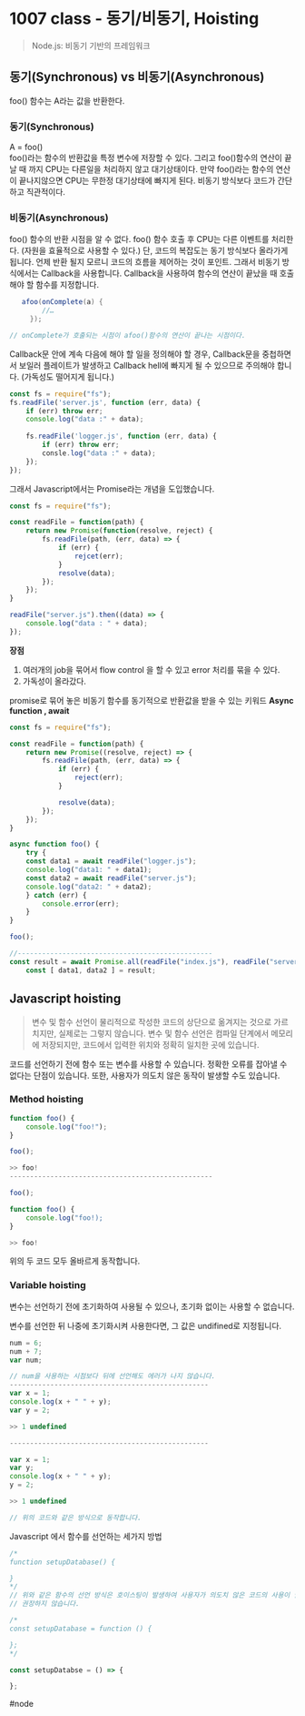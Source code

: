 # 1007 class - 동기/비동기,  Hoisting
> Node.js: 비동기 기반의 프레임워크  

## 동기(Synchronous) vs 비동기(Asynchronous)
foo() 함수는 A라는 값을 반환한다.
### 동기(Synchronous)
 A = foo()   
foo()라는 함수의 반환값을 특정 변수에 저장할 수 있다.
그리고 foo()함수의 연산이 끝날 때 까지 CPU는 다른일을 처리하지 않고 대기상태이다.
만약 foo()라는 함수의 연산이 끝나지않으면 CPU는 무한정 대기상태에 빠지게 된다.
비동기 방식보다 코드가 간단하고 직관적이다.

### 비동기(Asynchronous)
foo() 함수의 반환 시점을 알 수 없다.
foo() 함수 호출 후 CPU는 다른 이벤트를 처리한다.  (자원을 효율적으로 사용할 수 있다.)
단, 코드의 복잡도는 동기 방식보다 올라가게 됩니다.
언제 반환 될지 모르니 코드의 흐름을 제어하는 것이 포인트.
그래서 비동기 방식에서는 Callback을 사용합니다.
Callback을 사용하여 함수의 연산이 끝났을 때 호출해야 할 함수를 지정합니다.

```java
   afoo(onComplete(a) {
		//…
     });

// onComplete가 호출되는 시점이 afoo()함수의 연산이 끝나는 시점이다.
```

Callback문 안에 계속 다음에 해야 할 일을 정의해야 할 경우, Callback문을 중첩하면서 보일러 플레이트가 발생하고 Callback hell에 빠지게 될 수 있으므로 주의해야 합니다.
 (가독성도 떨어지게 됩니다.)
```javascript
const fs = require("fs");
fs.readFile('server.js', function (err, data) {
	if (err) throw err;
	console.log("data :" + data);
	
	fs.readFile('logger.js', function (err, data) {
		if (err) throw err;
		consle.log("data :" + data);
	});
});

```

그래서 Javascript에서는 Promise라는 개념을 도입했습니다.
```javascript
const fs = require("fs");

const readFile = function(path) {
    return new Promise(function(resolve, reject) {
        fs.readFile(path, (err, data) => {
            if (err) {
                rejcet(err);
            }
            resolve(data);
        });
    });
}

readFile("server.js").then((data) => {
    console.log("data : " + data);
});
```

**장점**
1.  여러개의 job을 묶어서 flow control 을 할 수 있고 error 처리를 묶을 수 있다.
2. 가독성이 올라갔다.

promise로 묶어 놓은 비동기 함수를 동기적으로 반환값을 받을 수 있는 키워드 
**Async function , await**
```javascript
const fs = require("fs");

const readFile = function(path) {
	return new Promise((resolve, reject) => {
		fs.readFile(path, (err, data) => {
			if (err) {
				reject(err);
			}

			resolve(data);
		});
	});
}

async function foo() {
    try {
    const data1 = await readFile("logger.js");
    console.log("data1: " + data1);
    const data2 = await readFile("server.js");
    console.log("data2: " + data2);
    } catch (err) {
        console.error(err);
    }
}

foo();

//------------------------------------------------
const result = await Promise.all(readFile("index.js"), readFile("server.js"));
	const [ data1, data2 ] = result;
```

## Javascript hoisting
>  변수 및 함수 선언이 물리적으로 작성한 코드의 상단으로 옮겨지는 것으로 가르치지만, 실제로는 그렇지 않습니다. 변수 및 함수 선언은 컴파일 단계에서 메모리에 저장되지만, 코드에서 입력한 위치와 정확히 일치한 곳에 있습니다.  

코드를 선언하기 전에 함수 또는 변수를 사용할 수 있습니다.
정확한 오류를 잡아낼 수 없다는 단점이 있습니다.
또한, 사용자가 의도치 않은 동작이 발생할 수도 있습니다.

### Method hoisting
```javascript
function foo() {
	console.log("foo!");
}

foo();

>> foo!
--------------------------------------------------

foo();

function foo() {
	console.log("foo!);
}

>> foo!
```
위의 두 코드 모두 올바르게 동작합니다.

### Variable hoisting
변수는 선언하기 전에 초기화하여 사용될 수 있으나,
초기화 없이는 사용할 수 없습니다.

변수를 선언한 뒤 나중에 초기화시켜 사용한다면, 그 값은 undifined로 지정됩니다.

```javascript
num = 6;
num + 7;
var num;

// num을 사용하는 시점보다 뒤에 선언해도 에러가 나지 않습니다.
-------------------------------------------------
var x = 1;
console.log(x + " " + y);
var y = 2;

>> 1 undefined

-------------------------------------------------

var x = 1;
var y;
console.log(x + " " + y);
y = 2;

>> 1 undefined

// 위의 코드와 같은 방식으로 동작합니다.
```

Javascript 에서 함수를 선언하는 세가지 방법

```javascript
/*
function setupDatabase() {

}
*/
// 위와 같은 함수의 선언 방식은 호이스팅이 발생하여 사용자가 의도치 않은 코드의 사용이 발생할 수 있습니다.
// 권장하지 않습니다.

/*
const setupDatabase = function () {

};
*/

const setupDatabse = () => {

};

```
 
#node